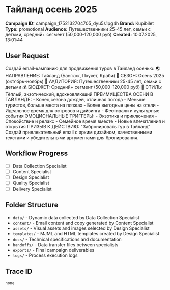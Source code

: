 # Тайланд осень 2025

**Campaign ID:** campaign_1752132704705_dyu5s1pg4h
**Brand:** Kupibilet
**Type:** promotional
**Audience:** Путешественники 25-45 лет, семьи с детьми, средний+ сегмент (50,000-120,000 руб)
**Created:** 10.07.2025, 13:01:44

## User Request
Создай email-кампанию для продвижения туров в Тайланд осенью: 🌏 НАПРАВЛЕНИЕ: Тайланд (Бангкок, Пхукет, Краби) 📅 СЕЗОН: Осень 2025 (октябрь-ноябрь)   🎯 АУДИТОРИЯ: Путешественники 25-45 лет, семьи с детьми 💰 БЮДЖЕТ: Средний+ сегмент (50,000-120,000 руб) 🎨 СТИЛЬ: Тёплый, экзотический, вдохновляющий ПРЕИМУЩЕСТВА ОСЕНИ В ТАЙЛАНДЕ: - Конец сезона дождей, отличная погода - Меньше туристов, больше места на пляжах - Более выгодные цены на отели - Идеальное время для островов и дайвинга - Фестивали и культурные события ЭМОЦИОНАЛЬНЫЕ ТРИГГЕРЫ: - Экзотика и приключения - Спокойствие и релакс   - Семейное время вместе - Новые впечатления и открытия ПРИЗЫВ К ДЕЙСТВИЮ: "Забронировать тур в Тайланд" Создай привлекательный email с ярким дизайном, качественными текстами и убедительными аргументами для бронирования.

## Workflow Progress
- [ ] Data Collection Specialist
- [ ] Content Specialist  
- [ ] Design Specialist
- [ ] Quality Specialist
- [ ] Delivery Specialist

## Folder Structure

- `data/` - Dynamic data collected by Data Collection Specialist
- `content/` - Email content and copy generated by Content Specialist
- `assets/` - Visual assets and images selected by Design Specialist
- `templates/` - MJML and HTML templates created by Design Specialist
- `docs/` - Technical specifications and documentation
- `handoffs/` - Data transfer files between specialists
- `exports/` - Final campaign deliverables
- `logs/` - Process execution logs

## Trace ID
`none`
